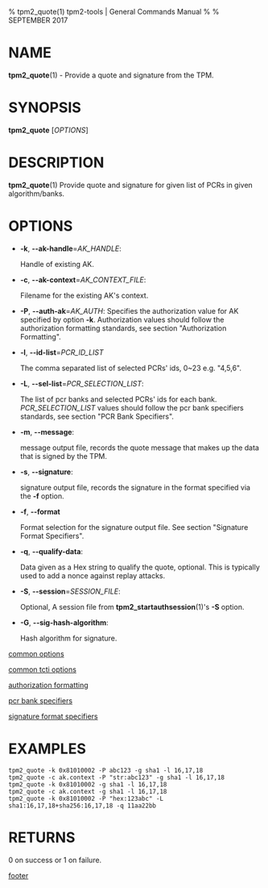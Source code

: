 % tpm2_quote(1) tpm2-tools | General Commands Manual
%
% SEPTEMBER 2017

# NAME

**tpm2_quote**(1) - Provide a quote and signature from the TPM.

# SYNOPSIS

**tpm2_quote** [*OPTIONS*]

# DESCRIPTION

**tpm2_quote**(1) Provide quote and signature for given list of PCRs in given algorithm/banks.

# OPTIONS

  * **-k**, **--ak-handle**=_AK\_HANDLE_:

    Handle of existing AK.

  * **-c**, **--ak-context**=_AK\_CONTEXT\_FILE_:

    Filename for the existing AK's context.

  * **-P**, **--auth-ak**=_AK\_AUTH_:
    Specifies the authorization value for AK specified by option **-k**.
    Authorization values should follow the authorization formatting standards,
    see section "Authorization Formatting".

  * **-l**, **--id-list**=_PCR\_ID\_LIST_

	The comma separated list of selected PCRs' ids, 0~23 e.g. "4,5,6".

  * **-L**, **--sel-list**=_PCR\_SELECTION\_LIST_:

    The list of pcr banks and selected PCRs' ids for each bank.
    _PCR\_SELECTION\_LIST_ values should follow the
    pcr bank specifiers standards, see section "PCR Bank Specifiers".

  * **-m**, **--message**:

    message output file, records the quote message that makes up the data that
    is signed by the TPM.

  * **-s**, **--signature**:

    signature output file, records the signature in the format specified via the **-f**
    option.

  * **-f**, **--format**

    Format selection for the signature output file. See section "Signature Format Specifiers".

  * **-q**, **--qualify-data**:

    Data given as a Hex string to qualify the  quote, optional. This is typically
    used to add a nonce against replay attacks.

  * **-S**, **--session**=_SESSION\_FILE_:

    Optional, A session file from **tpm2_startauthsession**(1)'s **-S** option.

  * **-G**, **--sig-hash-algorithm**:

    Hash algorithm for signature.

[common options](common/options.md)

[common tcti options](common/tcti.md)

[authorization formatting](common/password.md)

[pcr bank specifiers](common/password.md)

[signature format specifiers](common/signature.md)

# EXAMPLES

```
tpm2_quote -k 0x81010002 -P abc123 -g sha1 -l 16,17,18
tpm2_quote -c ak.context -P "str:abc123" -g sha1 -l 16,17,18
tpm2_quote -k 0x81010002 -g sha1 -l 16,17,18
tpm2_quote -c ak.context -g sha1 -l 16,17,18
tpm2_quote -k 0x81010002 -P "hex:123abc" -L sha1:16,17,18+sha256:16,17,18 -q 11aa22bb
```

# RETURNS

0 on success or 1 on failure.

[footer](common/footer.md)
